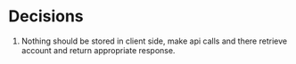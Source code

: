 # Decisions

1. Nothing should be stored in client side, make api calls and there retrieve account and return appropriate response.